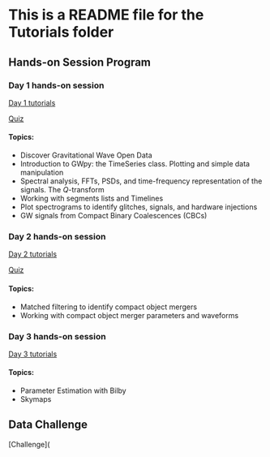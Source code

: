 # This is a README file for the Tutorials folder

## Hands-on Session Program

### Day 1 hands-on session

[Day 1 tutorials](./Day_1)

[Quiz](https://drive.google.com/drive/folders/1NDNi96q7iPzdAs2ljOJIec7cGDWa_r3-)

#### Topics:

 * Discover Gravitational Wave Open Data
 * Introduction to GWpy: the TimeSeries class. Plotting and simple data manipulation
 * Spectral analysis, FFTs, PSDs, and time-frequency representation of the signals. The $Q$-transform
 * Working with segments lists and Timelines
 * Plot spectrograms to identify glitches, signals, and hardware injections
 * GW signals from Compact Binary Coalescences (CBCs)


### Day 2 hands-on session

[Day 2 tutorials](./Day_2)

[Quiz](https://drive.google.com/drive/folders/1NDNi96q7iPzdAs2ljOJIec7cGDWa_r3-)

#### Topics:

 * Matched filtering to identify compact object mergers
 * Working with compact object merger parameters and waveforms
 
### Day 3 hands-on session

[Day 3 tutorials](./Day_3)

#### Topics: 

 * Parameter Estimation with Bilby
 * Skymaps

## Data Challenge

[Challenge](